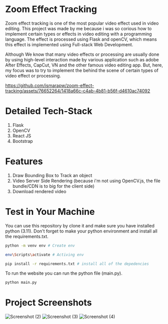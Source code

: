 # Zoom Effect Tracking
Zoom effect tracking is one of the most popular video effect used in video editing. This project was made by me because i was so corious how to implement certain types or effects in video editing with a programming language. The effect is processed using Flask and openCV, which means this effect is implemented using Full-stack Web Development. 

Although We know that many video effects or processing are usually done by using high-level interaction made by various application such as adobe After Effects, CapCut, VN and the other famous video editing app. But, here, my focus was to try to implement the behind the scene of certain types of video effect or processing.

https://github.com/ismarapw/zoom-effect-tracking/assets/76652264/1418a66c-c4ab-4b81-b56f-d4610ac74092

# Detailed Tech-Stack
1. Flask
2. OpenCV
3. React JS
4. Bootstrap

# Features
1. Draw Bounding Box to Track an object
2. Video Server Side Rendering (because i'm not using OpenCV.js, the file bundle/CDN is to big for the client side)
3. Download rendered video

# Test in Your Machine
You can use this repository by clone it and make sure you have installed python (3.11). Don't forget to make your python environment and install all the requirements.txt.

```bash
python -m venv env # Create env

env\Scripts\activate # Activing env

pip install -r requirements.txt # install all of the depedencies
```

To run the website you can run the python file (main.py).
```bash
python main.py
```

# Project Screenshots
![Screenshot (2)](https://github.com/ismarapw/zoom-effect-tracking/assets/76652264/13a7a88e-2557-442b-ab9a-70b1d3c44107)
![Screenshot (3)](https://github.com/ismarapw/zoom-effect-tracking/assets/76652264/227fbeb2-ce5b-4fe4-910d-64cff113dbef)
![Screenshot (4)](https://github.com/ismarapw/zoom-effect-tracking/assets/76652264/4cc9755b-d5e9-43ef-a3a3-97c1d484b09b)
